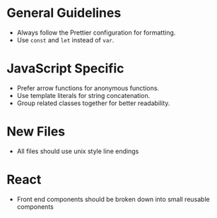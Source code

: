 # General Guidelines

- Always follow the Prettier configuration for formatting.
- Use `const` and `let` instead of `var`.

# JavaScript Specific

- Prefer arrow functions for anonymous functions.
- Use template literals for string concatenation.
- Group related classes together for better readability.

# New Files 

- All files should use unix style line endings

# React

- Front end components should be broken down into small reusable components